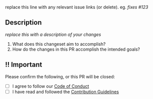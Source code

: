 replace this line with any relevant issue links (or delete). eg. _fixes #123_

## Description

_replace this with a description of your changes_

1. What does this changeset aim to accomplish?
2. How do the changes in this PR accomplish the intended goals?

## ‼️ Important

Please confirm the following, or this PR will be closed:

- [ ] I agree to follow our [Code of Conduct](https://github.com/JordanForeman/.github/blob/c5cc584533b5dc0eac961e1c74a021fa443a39a2/code-of-conduct.md)
- [ ] I have read and followed the [Contribution Guidelines](https://github.com/JordanForeman/cf-find/blob/master/.github/CONTRIBUTING.md)
